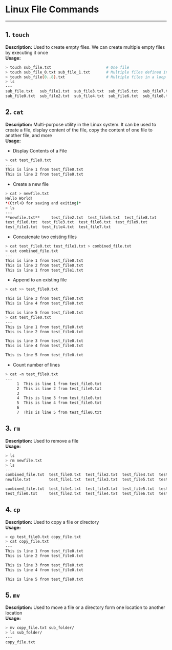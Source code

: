 # Linux File Commands
---

## 1. `touch`
**Description:** Used to create empty files. We can create multiple empty files by executing it once \
**Usage:**
```bash
> touch sub_file.txt                        # One file
> touch sub_file_0.txt sub_file_1.txt       # Multiple files defined individually
> touch sub_file{0..8}.txt                  # Multiple files in a loop
> ls
---
sub_file.txt   sub_file1.txt  sub_file3.txt  sub_file5.txt  sub_file7.txt  sub_file_0.txt
sub_file0.txt  sub_file2.txt  sub_file4.txt  sub_file6.txt  sub_file8.txt  sub_file_1.txt
```

## 2. `cat`
**Description:** Multi-purpose utility in the Linux system. It can be used to create a file, display content of the file, copy the content of one file to another file, and more \
**Usage:**
- Display Contents of a File
```bash
> cat test_file0.txt    
---
This is line 1 from test_file0.txt
This is line 2 from test_file0.txt
```
- Create a new file
```bash
> cat > newfile.txt
Hello World!
*(Ctrl+D for saving and exiting)*
> ls
---
**newfile.txt**     test_file2.txt  test_file5.txt  test_file8.txt
test_file0.txt  test_file3.txt  test_file6.txt  test_file9.txt
test_file1.txt  test_file4.txt  test_file7.txt
```
- Concatenate two existing files
```bash
> cat test_file0.txt test_file1.txt > combined_file.txt
> cat combined_file.txt
---
This is line 1 from test_file0.txt
This is line 2 from test_file0.txt
This is line 1 from test_file1.txt
```
- Append to an existing file
```bash
> cat >> test_file0.txt

This is line 3 from test_file0.txt
This is line 4 from test_file0.txt

This is line 5 from test_file0.txt
> cat test_file0.txt
---
This is line 1 from test_file0.txt
This is line 2 from test_file0.txt

This is line 3 from test_file0.txt
This is line 4 from test_file0.txt

This is line 5 from test_file0.txt
```
- Count number of lines
```bash
> cat -n test_file0.txt
---
     1  This is line 1 from test_file0.txt
     2  This is line 2 from test_file0.txt
     3
     4  This is line 3 from test_file0.txt
     5  This is line 4 from test_file0.txt
     6
     7  This is line 5 from test_file0.txt
```

## 3. `rm`
**Description:** Used to remove a file \
**Usage:**
```bash
> ls
> rm newfile.txt
> ls
---
combined_file.txt  test_file0.txt  test_file2.txt  test_file4.txt  test_file6.txt  test_file8.txt
newfile.txt        test_file1.txt  test_file3.txt  test_file5.txt  test_file7.txt  test_file9.txt

combined_file.txt  test_file1.txt  test_file3.txt  test_file5.txt  test_file7.txt  test_file9.txt
test_file0.txt     test_file2.txt  test_file4.txt  test_file6.txt  test_file8.txt
```

## 4. `cp`
**Description:** Used to copy a file or directory \
**Usage:**
```bash
> cp test_file0.txt copy_file.txt
> cat copy_file.txt
---
This is line 1 from test_file0.txt
This is line 2 from test_file0.txt

This is line 3 from test_file0.txt
This is line 4 from test_file0.txt

This is line 5 from test_file0.txt
```

## 5. `mv`
**Description:** Used to move a file or a directory form one location to another location \
**Usage:**
```bash
> mv copy_file.txt sub_folder/
> ls sub_folder/
---
copy_file.txt
```
